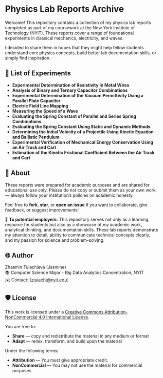 # Physics Lab Reports Archive

Welcome! This repository contains a collection of my physics lab reports completed as part of my coursework at the New York Institute of Technology (NYIT). These reports cover a range of foundational experiments in classical mechanics, electricity, and waves.

I decided to share them in hopes that they might help fellow students understand core physics concepts, build better lab documentation skills, or simply find inspiration.

## 🔬 List of Experiments

- **Experimental Determination of Resistivity in Metal Wires**
- **Analysis of Binary and Ternary Capacitor Combinations**
- **Experimental Determination of the Vacuum Permittivity Using a Parallel Plate Capacitor**
- **Electric Field Line Mapping**
- **Measuring the Speed of a Wave**
- **Evaluating the Spring Constant of Parallel and Series Spring Combinations**
- **Evaluating the Spring Constant Using Static and Dynamic Methods**
- **Determining the Initial Velocity of a Projectile Using Kinetic Equation and Ballistic Pendulum**
- **Experimental Verification of Mechanical Energy Conservation Using an Air Track and Cart**
- **Estimation of the Kinetic Frictional Coefficient Between the Air Track and Cart**

## 📘 About

These reports were prepared for academic purposes and are shared for educational use only. Please do not copy or submit them as your own work — always follow your institution’s policies on academic honesty.

Feel free to **fork**, **star**, or **open an issue** if you want to collaborate, give feedback, or suggest improvements!

📌 **To potential employers:**
This repository serves not only as a learning resource for students but also as a showcase of my academic work, analytical thinking, and documentation skills. These lab reports demonstrate my attention to detail, ability to communicate technical concepts clearly, and my passion for science and problem-solving.

## 🌐 Author

Zhasmin Tuiachieva (Jasmine)  
📚 Computer Science Major - Big Data Analytics Concentration, NYIT  
✉️ Contact: [ztuiachi@nyit.edu]

## 🛡️ License

This work is licensed under a [Creative Commons Attribution-NonCommercial 4.0 International License](https://creativecommons.org/licenses/by-nc/4.0/).

You are free to:
- **Share** — copy and redistribute the material in any medium or format  
- **Adapt** — remix, transform, and build upon the material

Under the following terms:
- **Attribution** — You must give appropriate credit.  
- **NonCommercial** — You may not use the material for commercial purposes.
